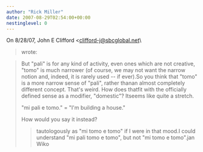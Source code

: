 ```yaml
---
author: "Rick Miller"
date: 2007-08-29T02:54:00+00:00
nestinglevel: 0
---
```

On 8/28/07, John E Clifford <[clifford-j@sbcglobal.net](mailto://clifford-j@sbcglobal.net)\
> wrote:

> But "pali" is for any kind of activity, even ones which
> are not creative, "tomo" is much narrower
> (of course, we may not want the narrow notion and,
> indeed, it is rarely used --
 if ever).So you think that "tomo" is a more narrow sense of "pali", rather thanan almost completely different concept. That's weird. How does thatfit with the officially defined sense as a modifier, "domestic"? Itseems like quite a stretch.
> 
> "mi pali e tomo." = "I'm building a house."
> 
> How would you say it instead?
>> tautologously as "mi tomo e tomo" if I were in that mood.I could understand "mi pali tomo e tomo", but not "mi tomo e tomo".jan Wiko